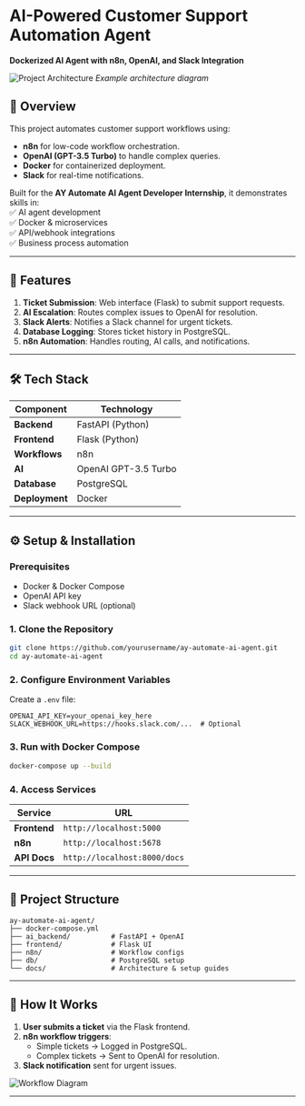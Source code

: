 # **AI-Powered Customer Support Automation Agent**  
**Dockerized AI Agent with n8n, OpenAI, and Slack Integration**  

![Project Architecture](https://i.imgur.com/placeholder.png) *Example architecture diagram*  

## **📌 Overview**  
This project automates customer support workflows using:  
- **n8n** for low-code workflow orchestration.  
- **OpenAI (GPT-3.5 Turbo)** to handle complex queries.  
- **Docker** for containerized deployment.  
- **Slack** for real-time notifications.  

Built for the **AY Automate AI Agent Developer Internship**, it demonstrates skills in:  
✅ AI agent development  
✅ Docker & microservices  
✅ API/webhook integrations  
✅ Business process automation  

---

## **🚀 Features**  
1. **Ticket Submission**: Web interface (Flask) to submit support requests.  
2. **AI Escalation**: Routes complex issues to OpenAI for resolution.  
3. **Slack Alerts**: Notifies a Slack channel for urgent tickets.  
4. **Database Logging**: Stores ticket history in PostgreSQL.  
5. **n8n Automation**: Handles routing, AI calls, and notifications.  

---

## **🛠️ Tech Stack**  
| Component       | Technology |  
|----------------|------------|  
| **Backend**    | FastAPI (Python) |  
| **Frontend**   | Flask (Python) |  
| **Workflows**  | n8n |  
| **AI**         | OpenAI GPT-3.5 Turbo |  
| **Database**   | PostgreSQL |  
| **Deployment** | Docker |  

---

## **⚙️ Setup & Installation**  

### **Prerequisites**  
- Docker & Docker Compose  
- OpenAI API key  
- Slack webhook URL (optional)  

### **1. Clone the Repository**  
```bash  
git clone https://github.com/yourusername/ay-automate-ai-agent.git  
cd ay-automate-ai-agent  
```  

### **2. Configure Environment Variables**  
Create a `.env` file:  
```plaintext  
OPENAI_API_KEY=your_openai_key_here  
SLACK_WEBHOOK_URL=https://hooks.slack.com/...  # Optional  
```  

### **3. Run with Docker Compose**  
```bash  
docker-compose up --build  
```  

### **4. Access Services**  
| Service       | URL |  
|--------------|-----|  
| **Frontend** | `http://localhost:5000` |  
| **n8n**      | `http://localhost:5678` |  
| **API Docs** | `http://localhost:8000/docs` |  

---

## **📂 Project Structure**  
```plaintext  
ay-automate-ai-agent/  
├── docker-compose.yml  
├── ai_backend/          # FastAPI + OpenAI  
├── frontend/            # Flask UI  
├── n8n/                 # Workflow configs  
├── db/                  # PostgreSQL setup  
└── docs/                # Architecture & setup guides  
```  

---

## **🔧 How It Works**  
1. **User submits a ticket** via the Flask frontend.  
2. **n8n workflow triggers**:  
   - Simple tickets → Logged in PostgreSQL.  
   - Complex tickets → Sent to OpenAI for resolution.  
3. **Slack notification** sent for urgent issues.  

![Workflow Diagram](https://i.imgur.com/placeholder.png)  

---
